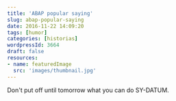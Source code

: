 ```yaml
---
title: 'ABAP popular saying'
slug: abap-popular-saying
date: 2016-11-22 14:09:20
tags: [humor]
categories: [historias]
wordpressId: 3664
draft: false
resources:
- name: featuredImage
  src: 'images/thumbnail.jpg'
---
```

Don't put off until tomorrow what you can do SY-DATUM.
